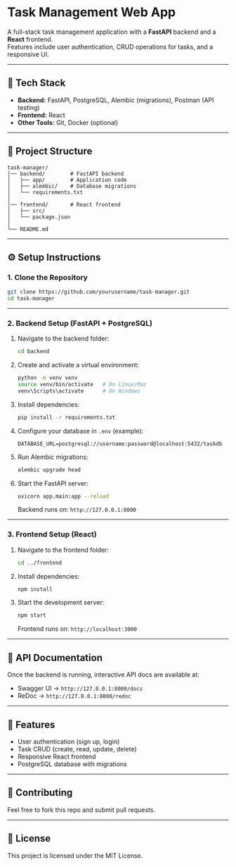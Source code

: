 # Task Management Web App

A full-stack task management application with a **FastAPI** backend and a **React** frontend.  
Features include user authentication, CRUD operations for tasks, and a responsive UI.  

---

## 🚀 Tech Stack
- **Backend:** FastAPI, PostgreSQL, Alembic (migrations), Postman (API testing)
- **Frontend:** React
- **Other Tools:** Git, Docker (optional)

---

## 📂 Project Structure
```
task-manager/
│── backend/        # FastAPI backend
│   ├── app/        # Application code
│   ├── alembic/    # Database migrations
│   └── requirements.txt
│
│── frontend/       # React frontend
│   ├── src/
│   └── package.json
│
└── README.md
```

---

## ⚙️ Setup Instructions

### 1. Clone the Repository
```bash
git clone https://github.com/yourusername/task-manager.git
cd task-manager
```

---

### 2. Backend Setup (FastAPI + PostgreSQL)
1. Navigate to the backend folder:
   ```bash
   cd backend
   ```

2. Create and activate a virtual environment:
   ```bash
   python -m venv venv
   source venv/bin/activate   # On Linux/Mac
   venv\Scripts\activate      # On Windows
   ```

3. Install dependencies:
   ```bash
   pip install -r requirements.txt
   ```

4. Configure your database in `.env` (example):
   ```
   DATABASE_URL=postgresql://username:password@localhost:5432/taskdb
   ```

5. Run Alembic migrations:
   ```bash
   alembic upgrade head
   ```

6. Start the FastAPI server:
   ```bash
   uvicorn app.main:app --reload
   ```
   Backend runs on: `http://127.0.0.1:8000`

---

### 3. Frontend Setup (React)
1. Navigate to the frontend folder:
   ```bash
   cd ../frontend
   ```

2. Install dependencies:
   ```bash
   npm install
   ```

3. Start the development server:
   ```bash
   npm start
   ```
   Frontend runs on: `http://localhost:3000`

---

## 🔗 API Documentation
Once the backend is running, interactive API docs are available at:  
- Swagger UI → `http://127.0.0.1:8000/docs`  
- ReDoc → `http://127.0.0.1:8000/redoc`

---

## 📝 Features
- User authentication (sign up, login)
- Task CRUD (create, read, update, delete)
- Responsive React frontend
- PostgreSQL database with migrations

---

## 🤝 Contributing
Feel free to fork this repo and submit pull requests.  

---

## 📜 License
This project is licensed under the MIT License.
